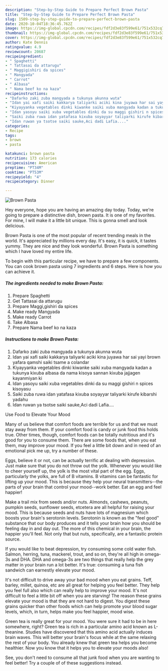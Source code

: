 ```yaml
---
description: "Step-by-Step Guide to Prepare Perfect Brown Pasta"
title: "Step-by-Step Guide to Prepare Perfect Brown Pasta"
slug: 1509-step-by-step-guide-to-prepare-perfect-brown-pasta
date: 2020-10-04T18:36:45.762Z
image: https://img-global.cpcdn.com/recipes/fdf2d3e83f599e61/751x532cq70/brown-pasta-recipe-main-photo.jpg
thumbnail: https://img-global.cpcdn.com/recipes/fdf2d3e83f599e61/751x532cq70/brown-pasta-recipe-main-photo.jpg
cover: https://img-global.cpcdn.com/recipes/fdf2d3e83f599e61/751x532cq70/brown-pasta-recipe-main-photo.jpg
author: Kate Dennis
ratingvalue: 4.9
reviewcount: 20687
recipeingredient:
- " Spaghetti"
- " Tattasai da attarugu"
- " Maggigishiri da spices"
- " Mangyada"
- " Carrot"
- " Albasa"
- " Nama beef ko na kaza"
recipeinstructions:
- "Dafarko zaki zuba mangyada a tukunya akunna wuta"
- "Idan yai xafi saiki kakkarya taliyarki aciki kina juyawa har sai yayi brown yafara qamshi saiki tsame a colandar"
- "Kiyayyanka vegetables dinki kiwanke saiki xuba mangyada kadan a tukunya kixuba albasa da nama kisoya sannan kixuba jajjagen kayanmiyan ki"
- "Idan yasoyu saiki xuba vegetables dinki da su maggi gishiri n spices kisoyasu"
- "Saiki zuba ruwa idan yatafasa kixuba soyayyar taliyarki kirufe kibarshi yadahu"
- "Idan ruwan ya tsotse saiki sauke,Aci dadi Lafia...."
categories:
- Recipe
tags:
- brown
- pasta

katakunci: brown pasta 
nutrition: 173 calories
recipecuisine: American
preptime: "PT34M"
cooktime: "PT53M"
recipeyield: "4"
recipecategory: Dinner

---
```



![Brown Pasta](https://img-global.cpcdn.com/recipes/fdf2d3e83f599e61/751x532cq70/brown-pasta-recipe-main-photo.jpg)

Hey everyone, hope you are having an amazing day today. Today, we're going to prepare a distinctive dish, brown pasta. It is one of my favorites. For mine, I will make it a little bit unique. This is gonna smell and look delicious.

Brown Pasta is one of the most popular of recent trending meals in the world. It's appreciated by millions every day. It's easy, it is quick, it tastes yummy. They are nice and they look wonderful. Brown Pasta is something which I have loved my entire life.




To begin with this particular recipe, we have to prepare a few components. You can cook brown pasta using 7 ingredients and 6 steps. Here is how you can achieve it.

<!--inarticleads1-->

##### The ingredients needed to make Brown Pasta:

1. Prepare  Spaghetti
1. Get  Tattasai da attarugu
1. Prepare  Maggi,gishiri da spices
1. Make ready  Mangyada
1. Make ready  Carrot
1. Take  Albasa
1. Prepare  Nama beef ko na kaza




<!--inarticleads2-->

##### Instructions to make Brown Pasta:

1. Dafarko zaki zuba mangyada a tukunya akunna wuta
1. Idan yai xafi saiki kakkarya taliyarki aciki kina juyawa har sai yayi brown yafara qamshi saiki tsame a colandar
1. Kiyayyanka vegetables dinki kiwanke saiki xuba mangyada kadan a tukunya kixuba albasa da nama kisoya sannan kixuba jajjagen kayanmiyan ki
1. Idan yasoyu saiki xuba vegetables dinki da su maggi gishiri n spices kisoyasu
1. Saiki zuba ruwa idan yatafasa kixuba soyayyar taliyarki kirufe kibarshi yadahu
1. Idan ruwan ya tsotse saiki sauke,Aci dadi Lafia....




Use Food to Elevate Your Mood


Many of us believe that comfort foods are terrible for us and that we must stay away from them. If your comfort food is candy or junk food this holds true. Other times, though, comfort foods can be totally nutritious and it's good for you to consume them. There are some foods that, when you eat them, may improve your mood. If you feel a little bit down and in need of an emotional pick me up, try a number of these.

Eggs, believe it or not, can be actually terrific at dealing with depression. Just make sure that you do not throw out the yolk. Whenever you would like to cheer yourself up, the yolk is the most vital part of the egg. Eggs, particularly the yolks, are full of B vitamins. B vitamins can be fantastic for lifting up your mood. This is because they help your neural transmitters--the parts of your brain that control your mood--work better. Eat an egg and feel happier!

Make a trail mix from seeds and/or nuts. Almonds, cashews, peanuts, pumpkin seeds, sunflower seeds, etcetera are all helpful for raising your mood. This is because seeds and nuts have lots of magnesium which boosts your brain's serotonin levels. Serotonin is known as the "feel good" substance that our body produces and it tells your brain how you should be feeling day in and day out. The more of this chemical in your brain, the happier you'll feel. Not only that but nuts, specifically, are a fantastic protein source.

If you would like to beat depression, try consuming some cold water fish. Salmon, herring, tuna, mackerel, trout, and so on, they're all high in omega-3s and DHA. DHA and omega-3s are two things that really help the grey matter in your brain run a lot better. It's true: consuming a tuna fish sandwich can earnestly elevate your mood. 

It's not difficult to drive away your bad mood when you eat grains. Teff, barley, millet, quinoa, etc are all great for helping you feel better. They help you feel full also which can really help to improve your mood. It's not difficult to feel a little bit off when you are starving! The reason these grains elevate your mood is that they are not hard to digest. You digest these grains quicker than other foods which can help promote your blood sugar levels, which, in turn, helps make you feel happier, mood wise.

Green tea is really great for your mood. You were sure it had to be in here somewhere, right? Green tea is rich in a particular amino acid known as L-theanine. Studies have discovered that this amino acid actually induces brain waves. This will better your brain's focus while at the same relaxing the rest of your body. You already knew that green tea helps you become healthier. Now you know that it helps you to elevate your moods also!

See, you don't need to consume all that junk food when you are wanting to feel better! Try  a  couple of  of  these  suggestions  instead.

